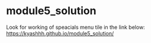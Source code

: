 # module5_solution

Look for working of speacials menu tile in the link below:<br>
https://kyashhh.github.io/module5_solution/
